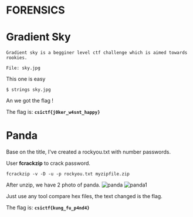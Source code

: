# FORENSICS

# Gradient Sky
```
Gradient sky is a begginer level ctf challenge which is aimed towards rookies.

File: sky.jpg
```

This one is easy

```
$ strings sky.jpg
```

An we got the flag !

The flag is: **```csictf{j0ker_w4snt_happy}```**


# Panda

Base on the title, I've created a rockyou.txt with number passwords.

User **fcrackzip** to crack password.

```
fcrackzip -v -D -u -p rockyou.txt myzipfile.zip
```

After unzip, we have 2 photo of panda. 
![panda](https://github.com/wonhee0410/CTF/blob/master/CSICTF_2020/Images/panda.jpg)
![panda1](https://github.com/wonhee0410/CTF/blob/master/CSICTF_2020/Images/panda1.jpg)

Just use any tool compare hex files, the text changed is the flag.

The flag is: **```csictf{kung_fu_p4nd4}```**

